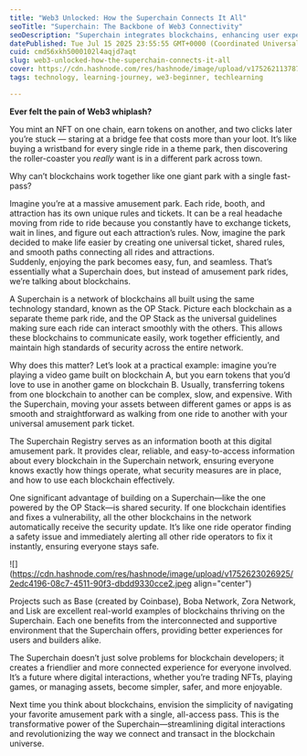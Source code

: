 ```yaml
---
title: "Web3 Unlocked: How the Superchain Connects It All"
seoTitle: "Superchain: The Backbone of Web3 Connectivity"
seoDescription: "Superchain integrates blockchains, enhancing user experience with simplified transactions and unified security across networks"
datePublished: Tue Jul 15 2025 23:55:55 GMT+0000 (Coordinated Universal Time)
cuid: cmd56xkh5000102l4aqjd7aqt
slug: web3-unlocked-how-the-superchain-connects-it-all
cover: https://cdn.hashnode.com/res/hashnode/image/upload/v1752621137876/8c74e5e1-9e5a-426d-bfc0-aec6d4ed26ce.jpeg
tags: technology, learning-journey, we3-beginner, techlearning

---
```


**Ever felt the pain of Web3 whiplash?**

You mint an NFT on one chain, earn tokens on another, and two clicks later you’re stuck — staring at a bridge fee that costs more than your loot. It’s like buying a wristband for every single ride in a theme park, then discovering the roller-coaster you *really* want is in a different park across town.

Why can’t blockchains work together like one giant park with a single fast-pass?  
  
Imagine you’re at a massive amusement park. Each ride, booth, and attraction has its own unique rules and tickets. It can be a real headache moving from ride to ride because you constantly have to exchange tickets, wait in lines, and figure out each attraction’s rules. Now, imagine the park decided to make life easier by creating one universal ticket, shared rules, and smooth paths connecting all rides and attractions.  
Suddenly, enjoying the park becomes easy, fun, and seamless. That’s essentially what a Superchain does, but instead of amusement park rides, we’re talking about blockchains.

A Superchain is a network of blockchains all built using the same technology standard, known as the OP Stack. Picture each blockchain as a separate theme park ride, and the OP Stack as the universal guidelines making sure each ride can interact smoothly with the others. This allows these blockchains to communicate easily, work together efficiently, and maintain high standards of security across the entire network.

Why does this matter? Let’s look at a practical example: imagine you’re playing a video game built on blockchain A, but you earn tokens that you’d love to use in another game on blockchain B. Usually, transferring tokens from one blockchain to another can be complex, slow, and expensive. With the Superchain, moving your assets between different games or apps is as smooth and straightforward as walking from one ride to another with your universal amusement park ticket.

The Superchain Registry serves as an information booth at this digital amusement park. It provides clear, reliable, and easy-to-access information about every blockchain in the Superchain network, ensuring everyone knows exactly how things operate, what security measures are in place, and how to use each blockchain effectively.

One significant advantage of building on a Superchain—like the one powered by the OP Stack—is shared security. If one blockchain identifies and fixes a vulnerability, all the other blockchains in the network automatically receive the security update. It’s like one ride operator finding a safety issue and immediately alerting all other ride operators to fix it instantly, ensuring everyone stays safe.

![](https://cdn.hashnode.com/res/hashnode/image/upload/v1752623026925/2edc4196-08c7-4511-90f3-dbdd9330cce2.jpeg align="center")

Projects such as Base (created by Coinbase), Boba Network, Zora Network, and Lisk are excellent real-world examples of blockchains thriving on the Superchain. Each one benefits from the interconnected and supportive environment that the Superchain offers, providing better experiences for users and builders alike.

The Superchain doesn’t just solve problems for blockchain developers; it creates a friendlier and more connected experience for everyone involved. It’s a future where digital interactions, whether you’re trading NFTs, playing games, or managing assets, become simpler, safer, and more enjoyable.

Next time you think about blockchains, envision the simplicity of navigating your favorite amusement park with a single, all-access pass. This is the transformative power of the Superchain—streamlining digital interactions and revolutionizing the way we connect and transact in the blockchain universe.